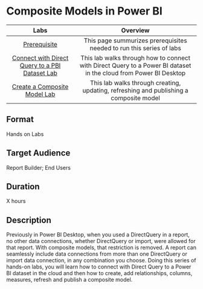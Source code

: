 # Composite Models in Power BI
| Labs | Overview | 
|:------:|:---------:|
|[Prerequisite](https://github.com/lipinght/PBIHackathon/blob/main/AIinPowerBI/Prerequisite.md)|This page summurizes prerequisites needed to run this series of labs|
|[Connect with Direct Query to a PBI Dataset Lab](https://github.com/lipinght/PBIHackathon/blob/main/AIinPowerBI/AutoML.md)|This lab walks through how to connect with Direct Query to a Power BI dataset in the cloud from Power BI Desktop|
|[Create a Composite Model Lab](https://github.com/lipinght/PBIHackathon/blob/main/AIinPowerBI/TextAnalyticsLab.md)|This lab walks through creating, updating, refreshing and publishing a composite model|


## Format

Hands on Labs

## Target Audience

Report Builder; End Users

## Duration

X hours 

## Description

Previously in Power BI Desktop, when you used a DirectQuery in a report, no other data connections, whether DirectQuery or import, were allowed for that report. With composite models, that restriction is removed. A report can seamlessly include data connections from more than one DirectQuery or import data connection, in any combination you choose.
Doing this series of hands-on labs, you will learn how to connect with Direct Query to a Power BI dataset in the cloud and then how to create, add relationships, columns, measures, refresh and publish a composite model. 
